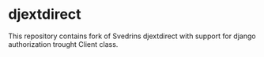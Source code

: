 # djextdirect #

This repository contains fork of Svedrins djextdirect with support for django authorization trought Client class.